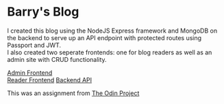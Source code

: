 # Barry's Blog
I created this blog using the NodeJS Express framework and MongoDB on the backend to serve up an API endpoint with protected routes using Passport and JWT.  
I also created two seperate frontends: one for blog readers as well as an admin site with CRUD functionality.  

[Admin Frontend](https://upbeat-neumann-61c68c.netlify.app/)  
[Reader Frontend](https://jolly-torvalds-e76ec6.netlify.app/)
[Backend API](https://sheltered-peak-99436.herokuapp.com/articles)

This was an assignment from [The Odin Project](https://www.theodinproject.com/lessons/blog-api)
